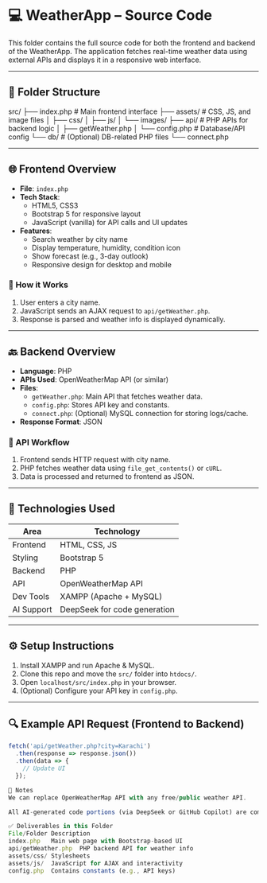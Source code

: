 # 💻 WeatherApp – Source Code

This folder contains the full source code for both the frontend and backend of the WeatherApp. The application fetches real-time weather data using external APIs and displays it in a responsive web interface.

---

## 📁 Folder Structure

src/
├── index.php # Main frontend interface
├── assets/ # CSS, JS, and image files
│ ├── css/
│ ├── js/
│ └── images/
├── api/ # PHP APIs for backend logic
│ ├── getWeather.php
│ └── config.php # Database/API config
└── db/ # (Optional) DB-related PHP files
└── connect.php


---

## 🌐 Frontend Overview

- **File**: `index.php`
- **Tech Stack**:
  - HTML5, CSS3
  - Bootstrap 5 for responsive layout
  - JavaScript (vanilla) for API calls and UI updates
- **Features**:
  - Search weather by city name
  - Display temperature, humidity, condition icon
  - Show forecast (e.g., 3-day outlook)
  - Responsive design for desktop and mobile

### 🔧 How it Works

1. User enters a city name.
2. JavaScript sends an AJAX request to `api/getWeather.php`.
3. Response is parsed and weather info is displayed dynamically.

---

## 🔙 Backend Overview

- **Language**: PHP
- **APIs Used**: OpenWeatherMap API (or similar)
- **Files**:
  - `getWeather.php`: Main API that fetches weather data.
  - `config.php`: Stores API key and constants.
  - `connect.php`: (Optional) MySQL connection for storing logs/cache.
- **Response Format**: JSON

### 🔐 API Workflow

1. Frontend sends HTTP request with city name.
2. PHP fetches weather data using `file_get_contents()` or `cURL`.
3. Data is processed and returned to frontend as JSON.

---

## 🔌 Technologies Used

| Area         | Technology          |
|--------------|---------------------|
| Frontend     | HTML, CSS, JS       |
| Styling      | Bootstrap 5         |
| Backend      | PHP                 |
| API          | OpenWeatherMap API  |
| Dev Tools    | XAMPP (Apache + MySQL) |
| AI Support   | DeepSeek for code generation |

---

## ⚙️ Setup Instructions

1. Install XAMPP and run Apache & MySQL.
2. Clone this repo and move the `src/` folder into `htdocs/`.
3. Open `localhost/src/index.php` in your browser.
4. (Optional) Configure your API key in `config.php`.

---

## 🔍 Example API Request (Frontend to Backend)

```js
fetch('api/getWeather.php?city=Karachi')
  .then(response => response.json())
  .then(data => {
    // Update UI
  });

📝 Notes
We can replace OpenWeatherMap API with any free/public weather API.

All AI-generated code portions (via DeepSeek or GitHub Copilot) are commented.

✅ Deliverables in this Folder
File/Folder	Description
index.php	Main web page with Bootstrap-based UI
api/getWeather.php	PHP backend API for weather info
assets/css/	Stylesheets
assets/js/	JavaScript for AJAX and interactivity
config.php	Contains constants (e.g., API keys)
